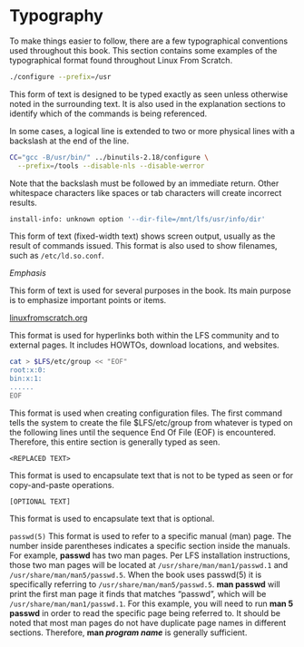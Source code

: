 # Typography

To make things easier to follow, there are a few typographical conventions used throughout this book. This section contains some examples of the typographical format found throughout Linux From Scratch.

```sh
./configure --prefix=/usr
```

This form of text is designed to be typed exactly as seen unless otherwise noted in the surrounding text. It is also used in the explanation sections to identify which of the commands is being referenced.

In some cases, a logical line is extended to two or more physical lines with a backslash at the end of the line.

```sh
CC="gcc -B/usr/bin/" ../binutils-2.18/configure \
  --prefix=/tools --disable-nls --disable-werror
```

Note that the backslash must be followed by an immediate return. Other whitespace characters like spaces or tab characters will create incorrect results.

```sh
install-info: unknown option '--dir-file=/mnt/lfs/usr/info/dir'
```

This form of text (fixed-width text) shows screen output, usually as the result of commands issued. This format is also used to show filenames, such as `/etc/ld.so.conf`.

_Emphasis_

This form of text is used for several purposes in the book. Its main purpose is to emphasize important points or items.

[linuxfromscratch.org](http://www.linuxfromscratch.org/)

This format is used for hyperlinks both within the LFS community and to external pages. It includes HOWTOs, download locations, and websites.

```sh
cat > $LFS/etc/group << "EOF"
root:x:0:
bin:x:1:
......
EOF
```

This format is used when creating configuration files. The first command tells the system to create the file \$LFS/etc/group from whatever is typed on the following lines until the sequence End Of File (EOF) is encountered. Therefore, this entire section is generally typed as seen.

`<REPLACED TEXT>`

This format is used to encapsulate text that is not to be typed as seen or for copy-and-paste operations.

`[OPTIONAL TEXT]`

This format is used to encapsulate text that is optional.

`passwd(5)`
This format is used to refer to a specific manual (man) page. The number inside parentheses indicates a specific section inside the manuals. For example, **passwd** has two man pages. Per LFS installation instructions, those two man pages will be located at `/usr/share/man/man1/passwd.1` and `/usr/share/man/man5/passwd.5`. When the book uses passwd(5) it is specifically referring to `/usr/share/man/man5/passwd.5`. **man passwd** will print the first man page it finds that matches “passwd”, which will be `/usr/share/man/man1/passwd.1`. For this example, you will need to run **man 5 passwd** in order to read the specific page being referred to. It should be noted that most man pages do not have duplicate page names in different sections. Therefore, **man _program name_** is generally sufficient.
